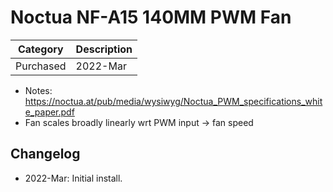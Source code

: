 # Noctua NF-A15 140MM PWM Fan

| Category          | Description           |
|-------------------|-----------------------|
| Purchased         | 2022-Mar              |

- Notes: https://noctua.at/pub/media/wysiwyg/Noctua_PWM_specifications_white_paper.pdf
- Fan scales broadly linearly wrt PWM input -> fan speed

## Changelog
- 2022-Mar: Initial install.
